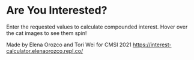 # Are You Interested?  
Enter the requested values to calculate compounded interest. Hover over the cat images to see them spin!

Made by Elena Orozco and Tori Wei for CMSI 2021
https://interest-calculator.elenaorozco.repl.co/

